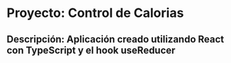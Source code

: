 # Proyecto: Control de Calorias 
## Descripción: Aplicación creado utilizando React con TypeScript y el hook useReducer